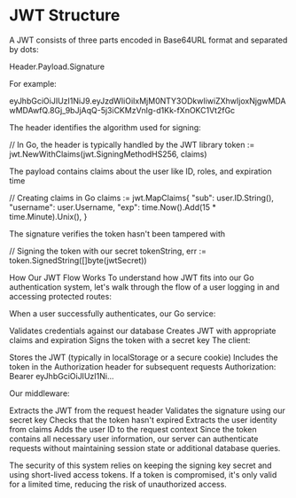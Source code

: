 # JWT Structure

A JWT consists of three parts encoded in Base64URL format and separated by dots:

Header.Payload.Signature

For example:

eyJhbGciOiJIUzI1NiJ9.eyJzdWIiOiIxMjM0NTY3ODkwIiwiZXhwIjoxNjgwMDAwMDAwfQ.8Gj_9bJjAqQ-5j3iCKMzVnlg-d1Kk-fXnOKC1Vt2fGc

The header identifies the algorithm used for signing:

// In Go, the header is typically handled by the JWT library
token := jwt.NewWithClaims(jwt.SigningMethodHS256, claims)

The payload contains claims about the user like ID, roles, and expiration time

// Creating claims in Go
claims := jwt.MapClaims{
    "sub": user.ID.String(),
    "username": user.Username,
    "exp": time.Now().Add(15 * time.Minute).Unix(),
}

The signature verifies the token hasn't been tampered with

// Signing the token with our secret
tokenString, err := token.SignedString([]byte(jwtSecret))

How Our JWT Flow Works
To understand how JWT fits into our Go authentication system, let's walk through the flow of a user logging in and accessing protected routes:

When a user successfully authenticates, our Go service:

Validates credentials against our database
Creates JWT with appropriate claims and expiration
Signs the token with a secret key
The client:

Stores the JWT (typically in localStorage or a secure cookie)
Includes the token in the Authorization header for subsequent requests
Authorization: Bearer eyJhbGciOiJIUzI1Ni...

Our middleware:

Extracts the JWT from the request header
Validates the signature using our secret key
Checks that the token hasn't expired
Extracts the user identity from claims
Adds the user ID to the request context
Since the token contains all necessary user information, our server can authenticate requests without maintaining session state or additional database queries.

The security of this system relies on keeping the signing key secret and using short-lived access tokens. If a token is compromised, it's only valid for a limited time, reducing the risk of unauthorized access.
